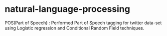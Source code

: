 # natural-language-processing

POS(Part of Speech) : Performed Part of Speech tagging for twitter data-set using Logistic regression and Conditional Random Field techniques.
